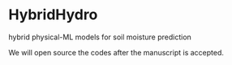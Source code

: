 # HybridHydro
hybrid physical-ML models for soil moisture prediction

We will open source the codes after the manuscript is accepted.
